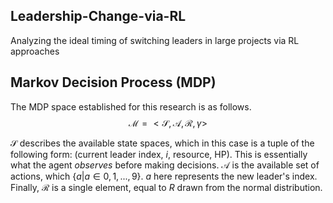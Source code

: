## Leadership-Change-via-RL
Analyzing the ideal timing of switching leaders in large projects via RL approaches

## Markov Decision Process (MDP) 
The MDP space established for this research is as follows.
$$\mathcal{M} = <\mathcal{S}, \mathcal{A}, \mathcal{R}, \gamma>$$

$\mathcal{S}$ describes the available state spaces, which in this case is a tuple of the following form: (current leader index, $i$, resource, HP). This is essentially what the agent _observes_ before making decisions. $\mathcal{A}$ is the available set of actions, which $\{a | a \in {0, 1, ..., 9}\}$. $a$ here represents the new leader's index. Finally, $\mathcal{R}$ is a single element, equal to $R$ drawn from the normal distribution.


